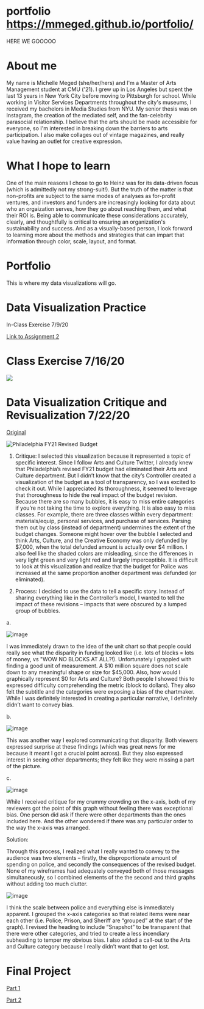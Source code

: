 # portfolio  https://mmeged.github.io/portfolio/
HERE WE GOOOOO

# About me
My name is Michelle Meged (she/her/hers) and I'm a Master of Arts Management student at CMU ('21). I grew up in Los Angeles but spent the last 13 years in New York City before moving to Pittsburgh for school. While working in Visitor Services Departments throughout the city's museums, I received my bachelors in Media Studies from NYU. My senior thesis was on Instagram, the creation of the mediated self, and the fan-celebrity parasocial relationship. I believe that the arts should be made accessible for everyone, so I'm interested in breaking down the barriers to arts participation. I also make collages out of vintage magazines, and really value having an outlet for creative expression.

# What I hope to learn 
One of the main reasons I chose to go to Heinz was for its data-driven focus (which is admittedly not my strong-suit!). But the truth of the matter is that non-profits are subject to the same modes of analyses as for-profit ventures, and investors and funders are increasingly looking for data about who an orgaization serves, how they go about reaching them, and what their ROI is. Being able to communicate these considerations accurately, clearly, and thoughtfully is critical to ensuring an organization's sustainability and success. And as a visually-based person, I look forward to learning more about the methods and strategies that can impart that information through color, scale, layout, and format.

# Portfolio
This is where my data visualizations will go.

# Data Visualization Practice

In-Class Exercise 7/9/20


[Link to Assignment 2](/dataviz2.md)

# Class Exercise 7/16/20 

<div class='tableauPlaceholder' id='viz1594947416241' style='position: relative'><noscript><a href='#'><img alt=' ' src='https:&#47;&#47;public.tableau.com&#47;static&#47;images&#47;Tr&#47;TrustinNewsOrgs&#47;TrustinNewsOrganizations&#47;1_rss.png' style='border: none' /></a></noscript><object class='tableauViz'  style='display:none;'><param name='host_url' value='https%3A%2F%2Fpublic.tableau.com%2F' /> <param name='embed_code_version' value='3' /> <param name='site_root' value='' /><param name='name' value='TrustinNewsOrgs&#47;TrustinNewsOrganizations' /><param name='tabs' value='no' /><param name='toolbar' value='yes' /><param name='static_image' value='https:&#47;&#47;public.tableau.com&#47;static&#47;images&#47;Tr&#47;TrustinNewsOrgs&#47;TrustinNewsOrganizations&#47;1.png' /> <param name='animate_transition' value='yes' /><param name='display_static_image' value='yes' /><param name='display_spinner' value='yes' /><param name='display_overlay' value='yes' /><param name='display_count' value='yes' /><param name='language' value='en' /><param name='filter' value='publish=yes' /></object></div>                
<script type='text/javascript'>                    
  var divElement = document.getElementById('viz1594947416241');                    
  var vizElement = divElement.getElementsByTagName('object')[0];                    
  vizElement.style.width='100%';vizElement.style.height=(divElement.offsetWidth*0.75)+'px';                    
  var scriptElement = document.createElement('script');                    
  scriptElement.src = 'https://public.tableau.com/javascripts/api/viz_v1.js';                    
  vizElement.parentNode.insertBefore(scriptElement, vizElement);                
</script>

# Data Visualization Critique and Revisualization 7/22/20

[Original](https://controller.phila.gov/philadelphia-audits/revised-fy21-fy25-budget/#/spending)

![Philadelphia FY21 Revised Budget](https://user-images.githubusercontent.com/67839182/88245907-dc1f7100-cc66-11ea-84db-76f767207f55.png)

1. Critique: I selected this visualization because it represented a topic of specific interest. Since I follow Arts and Culture Twitter, I already knew that Philadelphia’s revised FY21 budget had eliminated their Arts and Culture department. But I didn’t know that the city’s Controller created a visualization of the budget as a tool of transparency, so I was excited to check it out. While I appreciated its thoroughness, it seemed to leverage that thoroughness to hide the real impact of the budget revision. Because there are so many bubbles, it is easy to miss entire categories if you’re not taking the time to explore everything. It is also easy to miss classes. For example, there are three classes within every department: materials/equip, personal services, and purchase of services. Parsing them out by class (instead of department) undermines the extent of the budget changes. Someone might hover over the bubble I selected and think Arts, Culture, and the Creative Economy was only defunded by $7,000, when the total defunded amount is actually over $4 million. I also feel like the shaded colors are misleading, since the differences in very light green and very light red and largely imperceptible. It is difficult to look at this visualization and realize that the budget for Police was increased at the same proportion another department was defunded (or eliminated).

2. Process: I decided to use the data to tell a specific story. Instead of sharing everything like in the Controller’s model, I wanted to tell the impact of these revisions – impacts that were obscured by a lumped group of bubbles.

a. 

![image](https://user-images.githubusercontent.com/67839182/88246138-a2029f00-cc67-11ea-8e80-9d30b6f9d4f6.png)

I was immediately drawn to the idea of the unit chart so that people could really see what the disparity in funding looked like (i.e. lots of blocks = lots of money, vs "WOW NO BLOCKS AT ALL?!). Unfortunately I grappled with finding a good unit of measurement. A $10 million square does not scale down to any meaningful shape or size for $45,000. Also, how would I graphically represent $0 for Arts and Culture? Both people I showed this to expressed difficulty comprehending the metric (block to dollars). They also felt the subtitle and the categories were exposing a bias of the chartmaker. While I was definitely interested in creating a particular narrative, I definitely didn’t want to convey bias.

b.

![image](https://user-images.githubusercontent.com/67839182/88246256-f279fc80-cc67-11ea-98b4-07636231c063.png)

This was another way I explored communicating that disparity. Both viewers expressed surprise at these findings (which was great news for me because it meant I got a crucial point across). But they also expressed interest in seeing other departments; they felt like they were missing a part of the picture.

c.

![image](https://user-images.githubusercontent.com/67839182/88246530-cdd25480-cc68-11ea-9b1d-92e4e48d825f.png)

While I received critique for my crummy crowding on the x-axis, both of my reviewers got the point of this graph without feeling there was exceptional bias. One person did ask if there were other departments than the ones included here. And the other wondered if there was any particular order to the way the x-axis was arranged.

Solution: 

Through this process, I realized what I really wanted to convey to the audience was two elements – firstly, the disproportionate amount of spending on police, and secondly the consequences of the revised budget. None of my wireframes had adequately conveyed both of those messages simultaneously, so I combined elements of the the second and third graphs without adding too much clutter.

![image](https://user-images.githubusercontent.com/67839182/88247406-987b3600-cc6b-11ea-8d08-272938914ffc.png)

I think the scale between police and everything else is immediately apparent. I grouped the x-axis categories so that related items were near each other (i.e. Police, Prison, and Sheriff are “grouped” at the start of the graph). I revised the heading to include “Snapshot” to be transparent that there were other categories, and tried to create a less incendiary subheading to temper my obvious bias. I also added a call-out to the Arts and Culture category because I really didn’t want that to get lost.


# Final Project

[Part 1](/part1.md)

[Part 2](/part2.md)
